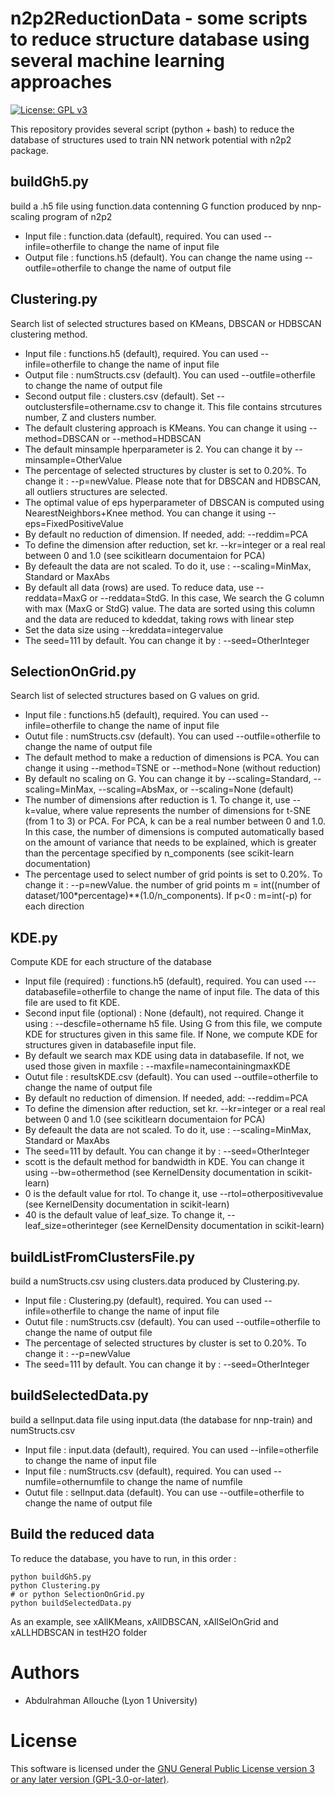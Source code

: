 n2p2ReductionData - some scripts to reduce structure database using several machine learning approaches
=======================================================================================================

[![License: GPL v3](https://img.shields.io/badge/License-GPLv3-blue.svg)](https://www.gnu.org/licenses/gpl-3.0)

This repository provides several script (python + bash) to reduce the database of structures used to train NN network potential with n2p2 package.

## buildGh5.py
 build a .h5 file using function.data contenning G function produced by nnp-scaling program of n2p2 
 - Input  file : function.data (default), required. You can used --infile=otherfile to change the name of input file
 - Output file : functions.h5 (default). You can change the name using --outfile=otherfile to change the name of output file

## Clustering.py
 Search list of selected structures based on KMeans, DBSCAN or HDBSCAN clustering method.
 - Input  file : functions.h5 (default), required. You can used --infile=otherfile to change the name of input file
 - Output  file : numStructs.csv (default). You can used --outfile=otherfile to change the name of output file
 - Second output file : clusters.csv (default). Set --outclustersfile=othername.csv to change it. This file contains strcutures number, Z and clusters number.
 - The default clustering approach is KMeans. You can change it using --method=DBSCAN or --method=HDBSCAN
 - The default minsample hperparameter is 2. You can change it by --minsample=OtherValue
 - The percentage of selected structures by cluster is set to 0.20%. To change it : --p=newValue. Please note that for DBSCAN and HDBSCAN, all outliers structures are selected.
 - The optimal value of eps hyperparameter of DBSCAN is computed using NearestNeighbors+Knee method. You can change it using --eps=FixedPositiveValue
 - By default no reduction of dimension. If needed, add: --reddim=PCA
 - To define the dimension after reduction, set kr. --kr=integer or a real real between 0 and 1.0 (see scikitlearn documentaion for PCA)
 - By defeault the data are not scaled. To do it, use : --scaling=MinMax, Standard or MaxAbs
 - By default all data (rows) are used. To reduce data, use --reddata=MaxG or --reddata=StdG. In this case, We search the G column with max (MaxG or StdG) value. The data are sorted using this column and the data are reduced to kdeddat, taking rows with linear step
 - Set the data size using --kreddata=integervalue
 - The seed=111 by default. You can change it by : --seed=OtherInteger
   
## SelectionOnGrid.py
 Search list of selected structures based on G values on grid.
 - Input  file : functions.h5 (default), required. You can used --infile=otherfile to change the name of input file
 - Outut  file : numStructs.csv (default). You can used --outfile=otherfile to change the name of output file
 - The default method to make a reduction of dimensions is PCA. You can change it using --method=TSNE or --method=None (without reduction)
 - By default no scaling on G. You can change it by --scaling=Standard, --scaling=MinMax, --scaling=AbsMax, or --scaling=None (default)
 - The number of dimensions after reduction is 1. To change it, use --k=value, where value represents the number of dimensions for t-SNE (from 1 to 3) or PCA. For PCA, k can be a real number between 0 and 1.0. In this case, the number of dimensions is computed automatically based on the amount of variance that needs to be explained, which is greater than the percentage specified by n_components (see scikit-learn documentation)
 - The percentage used to select number of grid points is set to 0.20%. To change it : --p=newValue.  the number of grid points m = int((number of dataset/100*percentage)**(1.0/n_components). If p<0 : m=int(-p) for each direction

## KDE.py
 Compute KDE for each structure of the database
 - Input  file (required) : functions.h5 (default), required. You can used ---databasefile=otherfile to change the name of input file. The data of this file are used to fit KDE.
 - Second input file (optional) : None (default), not required. Change it using : --descfile=othername h5 file. Using G from this file, we compute KDE for structures given in this same file. If None, we compute KDE for structures given in databasefile input file. 
 - By default we search max KDE using data in databasefile. If not, we used those given in maxfile : --maxfile=namecontainingmaxKDE
 - Outut  file : resultsKDE.csv (default). You can used --outfile=otherfile to change the name of output file
 -  By default no reduction of dimension. If needed, add: --reddim=PCA
 - To define the dimension after reduction, set kr. --kr=integer or a real real between 0 and 1.0 (see scikitlearn documentaion for PCA)
 - By defeault the data are not scaled. To do it, use : --scaling=MinMax, Standard or MaxAbs
 - The seed=111 by default. You can change it by : --seed=OtherInteger
 - scott is the default method for bandwidth in KDE. You can change it using --bw=othermethod (see KernelDensity documentation in scikit-learn)
 - 0 is the default value for rtol. To change it, use --rtol=otherpositivevalue  (see KernelDensity documentation in scikit-learn)
 - 40 is the default value of leaf_size. To change it, --leaf_size=otherinteger (see KernelDensity documentation in scikit-learn)

## buildListFromClustersFile.py
 build a numStructs.csv using clusters.data produced by Clustering.py. 
 - Input  file : Clustering.py (default), required. You can used --infile=otherfile to change the name of input file
 - Outut  file : numStructs.csv (default). You can used --outfile=otherfile to change the name of output file
 - The percentage of selected structures by cluster is set to 0.20%. To change it : --p=newValue
 - The seed=111 by default. You can change it by : --seed=OtherInteger

## buildSelectedData.py
 build a selInput.data file using input.data (the database for nnp-train) and  numStructs.csv
 - Input  file : input.data (default), required. You can used --infile=otherfile to change the name of input file
 - Input  file :  numStructs.csv (default), required. You can used --numfile=othernumfile to change the name of numfile
 - Outut  file : selInput.data (default). You can use --outfile=otherfile to change the name of output file
   
## Build the reduced data
To reduce the database, you have to run, in this order :
```
python buildGh5.py
python Clustering.py
# or python SelectionOnGrid.py
python buildSelectedData.py
```
As an example, see xAllKMeans, xAllDBSCAN, xAllSelOnGrid and xALLHDBSCAN in testH2O folder 

# Authors
 - Abdulrahman Allouche (Lyon 1 University)

# License
This software is licensed under the [GNU General Public License version 3 or any later version (GPL-3.0-or-later)](https://www.gnu.org/licenses/gpl.txt).
